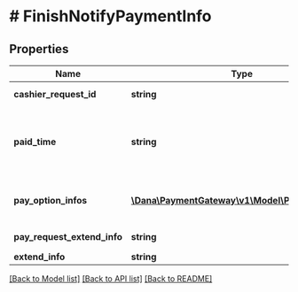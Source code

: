 # # FinishNotifyPaymentInfo

## Properties

Name | Type | Description | Notes
------------ | ------------- | ------------- | -------------
**cashier_request_id** | **string** | Cashier request identifier |
**paid_time** | **string** | Information of paid time, in format YYYY-MM-DDTHH:mm:ss+07:00. Time must be in GMT+7 (Jakarta time) |
**pay_option_infos** | [**\Dana\PaymentGateway\v1\Model\PayOptionInfo[]**](PayOptionInfo.md) | Information of pay option. Refer to payOptionInfos for the detailed |
**pay_request_extend_info** | **string** | Extend information of pay request | [optional]
**extend_info** | **string** | Extend information | [optional]

[[Back to Model list]](../../README.md#models) [[Back to API list]](../../README.md#endpoints) [[Back to README]](../../README.md)
